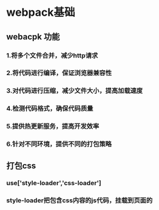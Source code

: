 # webpack基础

## webacpk 功能
### 1.将多个文件合并，减少http请求
### 2.将代码进行编译，保证浏览器兼容性
### 3.对代码进行压缩，减少文件大小，提高加载速度
### 4.检测代码格式，确保代码质量
### 5.提供热更新服务，提高开发效率
### 6.针对不同环境，提供不同的打包策略

## 打包css
### use['style-loader','css-loader']
### style-loader把包含css内容的js代码，挂载到页面的<style>标签中
### css-loader 将css转化为js代码
### mini-css-extract-plugin 打包成独立文件
### postcss-loader autoprefixer 添加样式前缀 兼容不同浏览器
### stylelint stylelint-config-standard stylelint-webpack-plugin 格式校验
### optimize-css-assets-webpack-plugin 压缩css

## 打包html
### html-webpack-plugin
### 自动生成html文件（用于服务器访问），并在html中加载所有打包资源
### 指定html模版 设置html变量 压缩html

## 编译js 
### 将es6+转成es5，从而保证，js在低版本浏览器的兼容性
### babel-loader 通过babel进行转译
### @babel/core 包含js转译的插件
### @babel/preset-env 转译的规则集,转译不彻底，不能转移高级特性
### @babel/polyfill 转译所有js新语法，所有的都转译，不管用没用
### core-js 按需转译Js新语法
### eslint 校验js代码格式的工具
### eslint-config-airbnb-base 最流行的js代码格式规范
### eslint-webpack-plugin  webpack的eslint插件
### eslint-plugin-import 用于在package.json中读取eslintConfig配置项

## 打包图片
### file-loader:将用到的图片复制到输出目录，过滤掉不用的图片
### url-loader:需要配合file-loader
### file-loader的升级版，如果图片小于配置大小，会转成base64字符串,转成base64字符串后，图片会跟js一起加载（减少图片的请求次数）

## 字体文件
### file-loader
### copy-webpack-plugin 不需要特殊处理的文件，直接复制到输出目录
### clean-webpack-plugin 每次打包之前，先删除历史文件

## webpack5 资源模块(Asset Modules)
### 资源模块是一种模块类型，它允许使用资源文件，而无需配置额外的loader
### 字体，图片，图标，HTML…
### asset/resource发送一个单独的文件并导出URL(之前通过file-loader实现)
### asset/inline 导出一个资源的data URI(之前通过使用url-loader实现)
####  asset默认使用，asset/inline，大了选择asset/resource
##### type:'asset',
##### parser:{dataUrlContion:{maxSize:8*1024}}
##### generator:{filename:""}
### asset/source 导出资源的源代码（之前通过raw-loader实现）
### asset 在导出一个data URI和发送一个单独文件之间自动选择(url-loader)

## DevServer
### Webpack Dev Server
### 发布web服务，提高开发效率
### Webpack4: webpack-dev-server  hot:true
### Webpack5: 1 webpack serve 2 liveReIoad: true(禁用hot)   target:’web’
### proxy(配置接口代理):解决跨域问题
###			proxy: {
###				// http://localhost:9200/api 访问这个地址，指向github地址 
###             http://localhost:9200/api/users=> https://api.github.com/api/users
###				'/api': {
###					target: 'https://api.github.com',
###					//匹配路径里有/api，给他设置为空
###					pathRewrite: {
###						'^/api': '',
###					},
###					//不能localhost:9200作为github主机名,会报错
###					changeOrigin: true,
###				},
###			},